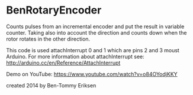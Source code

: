 BenRotaryEncoder
================

Counts pulses from an incremental encoder and put the result in variable counter. 
Taking also into account the direction and counts down when the rotor rotates in 
the other direction.

This code is used attachInterrupt 0 and 1 which are pins 2 and 3 moust Arduino.
For more information about attachInterrupt see:
http://arduino.cc/en/Reference/AttachInterrupt

Demo on YouTube:
https://www.youtube.com/watch?v=o84OYodjKKY

created 2014
by Ben-Tommy Eriksen
